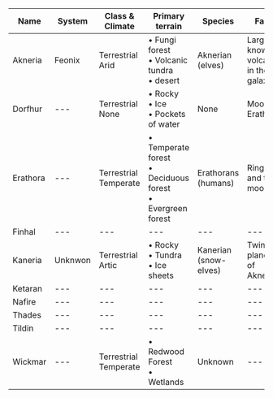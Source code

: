 |Name|System|Class &<br/>Climate|Primary<br/>terrain|Species|Fact|
|---|---|---|---|---|---|
| Akneria | Feonix | Terrestrial<br/>Arid | • Fungi forest<br/>• Volcanic tundra<br/>• desert | Aknerian (elves) | Largest known volcano in the galaxy |
| Dorfhur | --- | Terrestrial<br/>None | • Rocky<br/>• Ice<br/>• Pockets of water | None | Moon of Erathora |
| Erathora | --- | Terrestrial<br/>Temperate | • Temperate forest<br/>• Deciduous forest<br/>• Evergreen forest | Erathorans (humans) | Ring and two moons |
| Finhal | --- | --- | --- | --- | --- |
| Kaneria | Unknwon | Terrestrial<br/>Artic |• Rocky<br/>• Tundra<br/>• Ice sheets | Kanerian (snow-elves) | Twin planet of Akneria |
| Ketaran | --- | --- | --- | --- | --- |
| Nafire | --- | --- | --- | --- | --- | 
| Thades | --- | --- | --- | --- | --- | 
| Tildin | --- | --- | --- | --- | --- | 
| Wickmar | --- | Terrestrial<br/>Temperate | • Redwood Forest<br/>• Wetlands | Unknown | --- | 

